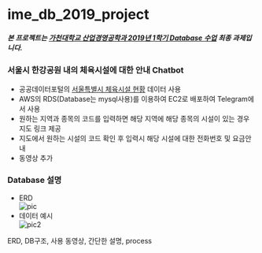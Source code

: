 # ime_db_2019_project

##### 본 프로젝트는 [가천대학교 산업경영공학과 2019년 1학기 Database 수업](https://github.com/TEAMLAB-Lecture/database-101) 최종 과제입니다.

### 서울시 한강공원 내의 체육시설에 대한 안내 Chatbot
- 공공데이터포털의 [서울특별시 체육시설 현황](https://www.data.go.kr/dataset/3045306/fileData.do) 데이터 사용
- AWS의 RDS(Database는 mysql사용)를 이용하여 EC2로 배포하여 Telegram에서 사용
- 원하는 지역과 종목의 코드를 입력하면 해당 지역에 해당 종목의 시설이 있는 경우 지도 링크 제공
- 지도에서 원하는 시설의 코드 확인 후 입력시 해당 시설에 대한 전화번호 및 요금안내
- 동영상 추가  


### Database 설명
- ERD  
![pic]()
- 데이터 예시  
![pic2]()  


ERD, DB구조, 사용 동영상, 간단한 설명, process
